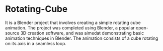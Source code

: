 # Rotating-Cube

It is a Blender project that involves creating a simple rotating cube animation. The project was completed using Blender, a popular open-source 3D creation software, and was aimedat demonstrating basic animation techniques in Blender. The animation consists of a cube rotating on its axis in a seamless loop.

